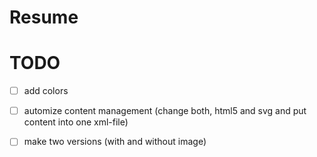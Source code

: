 # Resume

# TODO

 - [ ] add colors
 - [ ] automize content management (change both, html5 and svg and put content into one xml-file)
 - [ ] make two versions (with and without image)

